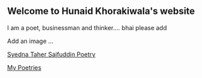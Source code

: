 ## Welcome to Hunaid Khorakiwala's website

I am a poet, businessman and thinker....  bhai please add

Add an image ...





[Syedna Taher Saifuddin Poetry](http://mhk3000.github.io/papa-website/sts)

[My Poetries](http://mhk3000.github.io/papa-website/poetry)


